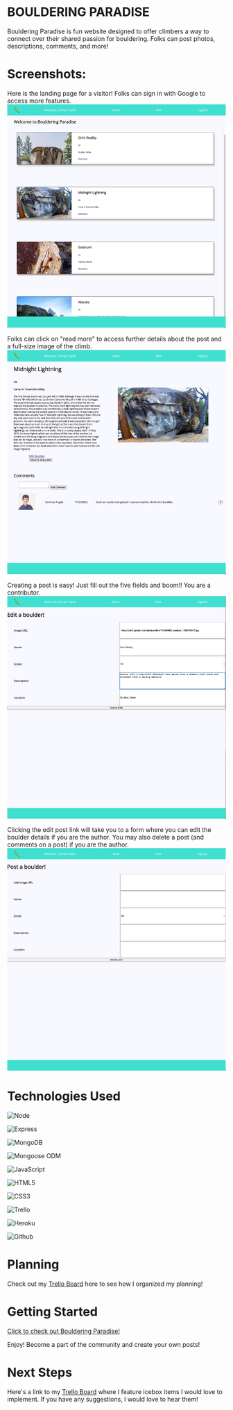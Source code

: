 
# BOULDERING PARADISE

Bouldering Paradise is fun website designed to offer climbers a way to connect 
over their shared passion for bouldering. Folks can post photos, descriptions, 
comments, and more! 

# Screenshots:

Here is the landing page for a visitor! Folks can sign in with Google to access 
more features.
![img_1.png](img_1.png)

Folks can click on "read more" to access further details about the post and a 
full-size image of the climb.
![img.png](img.png)

Creating a post is easy! Just fill out the five fields and boom!! You are a 
contributor.
![img_2.png](img_2.png)


Clicking the edit post link will take you to a form where you can edit the
boulder details if you are the author. You may also delete a post (and comments 
on a post) if you are the author.
![img_3.png](img_3.png)

# Technologies Used



![Node](https://img.shields.io/badge/-Node.js-05122A?style=flat&logo=node.js)

![Express](https://img.shields.io/badge/-Express-05122A?style=flat&logo=express)

![MongoDB](https://img.shields.io/badge/-MongoDB-05122A?style=flat&logo=mongodb)

![Mongoose ODM](https://img.shields.io/badge/-Mongoose_ODM-05122A?style=flat&logo=mongodb)

![JavaScript](https://img.shields.io/badge/-JavaScript-05122A?style=flat&logo=javascript)

![HTML5](https://img.shields.io/badge/-HTML5-05122A?style=flat&logo=html5)

![CSS3](https://img.shields.io/badge/-CSS-05122A?style=flat&logo=css3)

![Trello](https://img.shields.io/badge/-Trello-05122A?style=flat&logo=trello)

![Heroku](https://img.shields.io/badge/-Heroku-05122A?style=flat&logo=heroku)

![Github](https://img.shields.io/badge/-GitHub-05122A?style=flat&logo=github)

# Planning

Check out my [Trello Board](https://trello.com/b/pYx1URT0/project-2) here to see
how I organized my planning!

# Getting Started

[Click to check out Bouldering Paradise!](https://github.com/cormacpujals/bouldering)

Enjoy! Become a part of the community and create your own posts!

# Next Steps

Here's a link to my [Trello Board](https://trello.com/b/pYx1URT0/project-2)
where I feature icebox items I would love to implement. If you have any 
suggestions, I would love to hear them!


